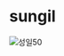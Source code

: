 # sungil
![성일50](https://user-images.githubusercontent.com/62008219/191752956-c3bb8fe7-1a82-4556-93e5-2c87d16336cc.png)
